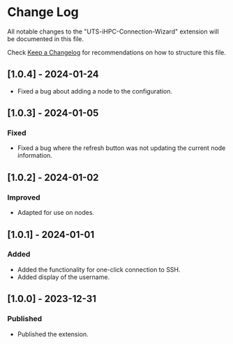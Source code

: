 # Change Log

All notable changes to the "UTS-iHPC-Connection-Wizard" extension will be documented in this file.

Check [Keep a Changelog](http://keepachangelog.com/) for recommendations on how to structure this file.

## [1.0.4] - 2024-01-24

- Fixed a bug about adding a node to the configuration.

## [1.0.3] - 2024-01-05

### Fixed
- Fixed a bug where the refresh button was not updating the current node information.

## [1.0.2] - 2024-01-02

### Improved
- Adapted for use on nodes.

## [1.0.1] - 2024-01-01

### Added
- Added the functionality for one-click connection to SSH.
- Added display of the username.

## [1.0.0] - 2023-12-31

### Published
- Published the extension.